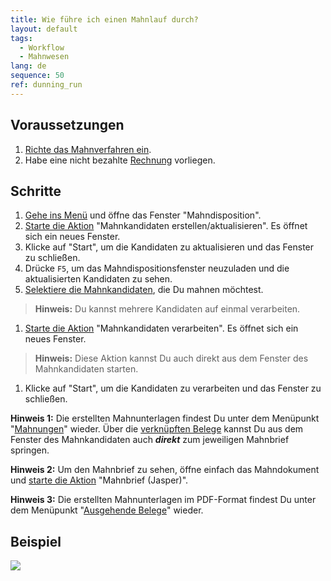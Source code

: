```yaml
---
title: Wie führe ich einen Mahnlauf durch?
layout: default
tags:
  - Workflow
  - Mahnwesen
lang: de
sequence: 50
ref: dunning_run
---
```


## Voraussetzungen
1. [Richte das Mahnverfahren ein](Einrichtung_Mahnung).
1. Habe eine nicht bezahlte [Rechnung](Zu_Auftrag_Rechnung_erstellen) vorliegen.

## Schritte
1. [Gehe ins Menü](Menu) und öffne das Fenster "Mahndisposition".
1. [Starte die Aktion](AktionStarten) "Mahnkandidaten erstellen/aktualisieren". Es öffnet sich ein neues Fenster.
1. Klicke auf "Start", um die Kandidaten zu aktualisieren und das Fenster zu schließen.
1. Drücke `F5`, um das Mahndispositionsfenster neuzuladen und die aktualisierten Kandidaten zu sehen.
1. [Selektiere die Mahnkandidaten](AuswahlBelege), die Du mahnen möchtest.
 >**Hinweis:** Du kannst mehrere Kandidaten auf einmal verarbeiten.

1. [Starte die Aktion](AktionStarten) "Mahnkandidaten verarbeiten". Es öffnet sich ein neues Fenster.
 >**Hinweis:** Diese Aktion kannst Du auch direkt aus dem Fenster des Mahnkandidaten starten.

1. Klicke auf "Start", um die Kandidaten zu verarbeiten und das Fenster zu schließen.

**Hinweis 1:** Die erstellten Mahnunterlagen findest Du unter dem Menüpunkt "[Mahnungen](Menu)" wieder. Über die [verknüpften Belege](SpringezuBelegen) kannst Du aus dem Fenster des Mahnkandidaten auch ***direkt*** zum jeweiligen Mahnbrief springen.

**Hinweis 2:** Um den Mahnbrief zu sehen, öffne einfach das Mahndokument und [starte die Aktion](AktionStarten) "Mahnbrief (Jasper)".

**Hinweis 3:** Die erstellten Mahnunterlagen im PDF-Format findest Du unter dem Menüpunkt "[Ausgehende Belege](Menu)" wieder.

## Beispiel
![](assets/Mahnlauf.gif)
